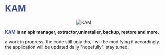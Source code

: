 <h1 style="color:#3F51B5;">KAM</h1>
<p align="center">
  <img src="https://github.com/k0shk0sh/KAM/blob/master/app/src/main/res/mipmap-xxxhdpi/ic_launcher.png" alt="KAM" />
</p>
<b><span style="color:#3F51B5;">KAM</span> is an apk manager, extractor,uninstaller, backup, restore and more.</b>
<p>a work in progress, the code still ugly tho, i will be modifying it accordingly.
the application will be updated daily "hopefully". stay tuned.</p>